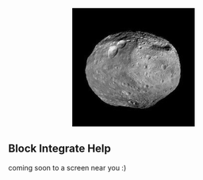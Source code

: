 

<center><img src="Vesta.jpg"></center>

## Block Integrate Help

coming soon to a screen near you  :)
